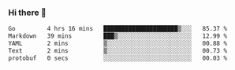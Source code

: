 ### Hi there 👋

<!--
**yeya24/yeya24** is a ✨ _special_ ✨ repository because its `README.md` (this file) appears on your GitHub profile.

Here are some ideas to get you started:

- 🔭 I’m currently working on ...
- 🌱 I’m currently learning ...
- 👯 I’m looking to collaborate on ...
- 🤔 I’m looking for help with ...
- 💬 Ask me about ...
- 📫 How to reach me: ...
- 😄 Pronouns: ...
- ⚡ Fun fact: ...
-->

<!--START_SECTION:waka-->

```txt
Go         4 hrs 16 mins   █████████████████████▒░░░   85.37 %
Markdown   39 mins         ███▒░░░░░░░░░░░░░░░░░░░░░   12.99 %
YAML       2 mins          ▒░░░░░░░░░░░░░░░░░░░░░░░░   00.88 %
Text       2 mins          ▒░░░░░░░░░░░░░░░░░░░░░░░░   00.73 %
protobuf   0 secs          ░░░░░░░░░░░░░░░░░░░░░░░░░   00.03 %
```

<!--END_SECTION:waka-->
